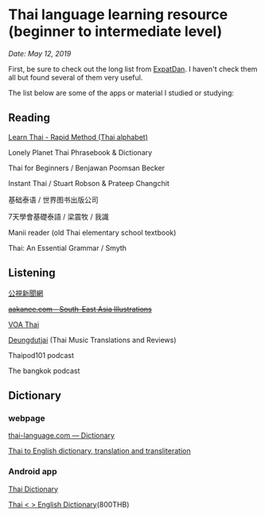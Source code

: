---
---
# Thai language learning resource (beginner to intermediate level)
*Date: May 12, 2019*

First, be sure to check out the long list from [ExpatDan](https://www.expatden.com/learn-thai/?fbclid=IwZXh0bgNhZW0CMTAAAR2q_LBu_4qY9byb7SjKE6pPNYTkhAETPiDgJqqcYgwAGeTx7iiCuZGVWdU_aem_AS1y9GPzOQ0mENTBdEM-8APB3g38S12zQpgZAY2gfFynIVJenbFNi9rQSgWqDN9qIiESSmhXQYt1leWvI4WWZD98). I haven't check them all but found several of them very useful.

The list below are some of the apps or material I studied or studying:

## Reading
[Learn Thai - Rapid Method (Thai alphabet)](https://www.youtube.com/@LearnThaiRapidMethod)

Lonely Planet Thai Phrasebook & Dictionary

Thai for Beginners / Benjawan Poomsan Becker

Instant Thai /  Stuart Robson & Prateep Changchit

基础泰语 / 世界图书出版公司

7天學會基礎泰語 / 梁震牧 / 我識

Manii reader (old Thai elementary school textbook)

Thai: An Essential Grammar / Smyth

## Listening

[公視新聞網](https://news.pts.org.tw/news/thai)

[~~aakanee.com - South-East Asia Illustrations~~](www.aakanee.com)

[VOA Thai](https://www.voathai.com)

[Deungdutjai](https://deungdutjai.com) (Thai Music Translations and Reviews)

Thaipod101 podcast

The bangkok podcast


## Dictionary
### webpage
[thai-language.com — Dictionary](https://www.thai-language.com)

[Thai to English dictionary, translation and transliteration](https://www.thai2english.com/)

### Android app

[Thai Dictionary](https://play.google.com/store/apps/details?id=com.grandsons.dictboxxth&source=post_page-----3c489c74ba7a--------------------------------&pli=1)

[Thai < > English Dictionary](https://play.google.com/store/apps/details?id=com.wordinthehand.thaidict&source=post_page-----3c489c74ba7a--------------------------------)(800THB)
